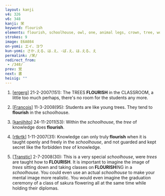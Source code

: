 ```yaml
---
layout: kanji
v4: 326
v6: 348
kanji: 栄
keyword: flourish
elements: flourish, schoolhouse, owl, one, animal legs, crown, tree, wood
strokes: 9
image: E6A084
on-yomi: エイ、ヨウ
kun-yomi: さか.える、は.え、-ば.え、は.える、え
permalink: /栄/
redirect_from:
 - /348/
prev: 覚
next: 書
heisig: ""
---
```


1) [<a href="http://kanji.koohii.com/profile/ergerg">ergerg</a>] 21-2-2007(151): The TREES<strong> FLOURISH</strong> in the CLASSROOM, a little too much perhaps, there&#039;s no room for the students any more.

2) [<a href="http://kanji.koohii.com/profile/Francois">Francois</a>] 11-3-2008(95): Students are like young trees. They tend to<strong> flourish</strong> in the schoolhouse.

3) [<a href="http://kanji.koohii.com/profile/kanjihito">kanjihito</a>] 24-11-2011(53): Within the <em>schoolhouse</em>, the <em>tree</em> of knowledge does<strong> flourish</strong>.

4) [<a href="http://kanji.koohii.com/profile/rtkrtk">rtkrtk</a>] 1-11-2007(31): Knowledge can only truly<strong> flourish</strong> when it is taught openly and freely in the <em>schoolhouse</em>, and not guarded and kept secret like the forbidden <em>tree</em> of knowledge.

5) [<a href="http://kanji.koohii.com/profile/Transtic">Transtic</a>] 2-7-2008(30): This is a very special <em>schoolhouse</em>, were <em>trees</em> are taught how to<strong> FLOURISH</strong>. It is important to imagine the image of <em>trees</em> sitting down and taking classes on<strong> FLOURISH</strong>ING in a <em>schoolhouse</em>. You could even use an actual <em>schoolhouse</em> to make your mental image more realistic. You would even imagine the graduation ceremony of a class of sakura flowering all at the same time while holding their diplomas.

